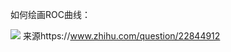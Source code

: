 如何绘画ROC曲线：

![](https://github.com/Chen-Shaobin/Learning-Notes/blob/main/figure/roc%20curve.jpeg)
来源https://www.zhihu.com/question/22844912
